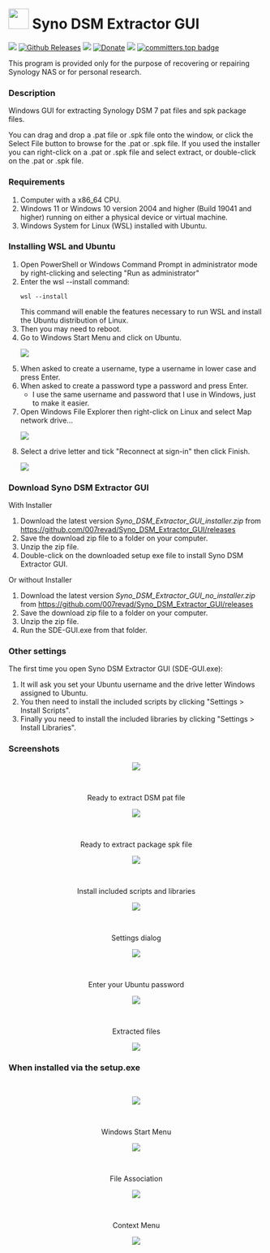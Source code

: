 # <img src="images/icon.png" width="40"> Syno DSM Extractor GUI

<a href="https://github.com/007revad/Syno_DSM_Extractor_GUI/releases"><img src="https://img.shields.io/github/release/007revad/Syno_DSM_Extractor_GUI.svg"></a>
[![Github Releases](https://img.shields.io/github/downloads/007revad/Syno_DSM_Extractor_GUI/total.svg)](https://github.com/007revad/Syno_DSM_Extractor_GUI/releases)
<a href="https://hits.seeyoufarm.com"><img src="https://hits.seeyoufarm.com/api/count/incr/badge.svg?url=https%3A%2F%2Fgithub.com%2F007revad%2FSyno_DSM_Extractor_GUI&count_bg=%2379C83D&title_bg=%23555555&icon=&icon_color=%23E7E7E7&title=views&edge_flat=false"/></a>
[![Donate](https://img.shields.io/badge/Donate-PayPal-green.svg)](https://www.paypal.com/paypalme/007revad)
[![](https://img.shields.io/static/v1?label=Sponsor&message=%E2%9D%A4&logo=GitHub&color=%23fe8e86)](https://github.com/sponsors/007revad)
[![committers.top badge](https://user-badge.committers.top/australia/007revad.svg)](https://user-badge.committers.top/australia/007revad)

This program is provided only for the purpose of recovering or repairing Synology NAS or for personal research.

### Description

Windows GUI for extracting Synology DSM 7 pat files and spk package files.

You can drag and drop a .pat file or .spk file onto the window, or click the Select File button to browse for the .pat or .spk file. If you used the installer you can right-click on a .pat or .spk file and select extract, or double-click on the .pat or .spk file.

### Requirements

1. Computer with a x86_64 CPU.
2. Windows 11 or Windows 10 version 2004 and higher (Build 19041 and higher) running on either a physical device or virtual machine.
3. Windows System for Linux (WSL) installed with Ubuntu.

### Installing WSL and Ubuntu

1. Open PowerShell or Windows Command Prompt in administrator mode by right-clicking and selecting "Run as administrator"
2. Enter the wsl --install command:
    ```
    wsl --install
    ```
    This command will enable the features necessary to run WSL and install the Ubuntu distribution of Linux.
3. Then you may need to reboot.
4. Go to Windows Start Menu and click on Ubuntu.
    <p align="left"><img src="/images/open-ubuntu.png"></p>
5. When asked to create a username, type a username in lower case and press Enter.
6. When asked to create a password type a password and press Enter.
    - I use the same username and password that I use in Windows, just to make it easier.
7. Open Windows File Explorer then right-click on Linux and select Map network drive...
    <p align="left"><img src="/images/map-step1.png"></p>
8. Select a drive letter and tick "Reconnect at sign-in" then click Finish.
    <p align="left"><img src="/images/map-step2.png"></p>

### Download Syno DSM Extractor GUI

With Installer

1. Download the latest version _Syno_DSM_Extractor_GUI_installer.zip_ from https://github.com/007revad/Syno_DSM_Extractor_GUI/releases
2. Save the download zip file to a folder on your computer.
3. Unzip the zip file.
4. Double-click on the downloaded setup exe file to install Syno DSM Extractor GUI.

Or without Installer

1. Download the latest version _Syno_DSM_Extractor_GUI_no_installer.zip_ from https://github.com/007revad/Syno_DSM_Extractor_GUI/releases
2. Save the download zip file to a folder on your computer.
3. Unzip the zip file.
4. Run the SDE-GUI.exe from that folder.

### Other settings

The first time you open Syno DSM Extractor GUI (SDE-GUI.exe):
1. It will ask you set your Ubuntu username and the drive letter Windows assigned to Ubuntu.
2. You then need to install the included scripts by clicking "Settings > Install Scripts".
3. Finally you need to install the included libraries by clicking "Settings > Install Libraries".

### Screenshots

<!--- <p align="center">Description of image goes here</p> --->
<p align="center"><img src="/images/about.png"></p>

<br>

<p align="center">Ready to extract DSM pat file</p>
<p align="center"><img src="/images/gui.png"></p>

<br>

<p align="center">Ready to extract package spk file</p>
<p align="center"><img src="/images/gui-spk.png"></p>

<br>

<p align="center">Install included scripts and libraries</p>
<p align="center"><img src="/images/install.png"></p>

<br>

<p align="center">Settings dialog</p>
<p align="center"><img src="/images/settings.png"></p>

<br>

<p align="center">Enter your Ubuntu password</p>
<p align="center"><img src="/images/sudo_pwd.png"></p>

<br>

<p align="center">Extracted files</p>
<p align="center"><img src="/images/extracted.png"></p>

### When installed via the setup.exe

<br>

<!--- <p align="center">Description of image goes here</p> --->
<p align="center"><img src="/images/setup-finished.png"></p>

<br>

<p align="center">Windows Start Menu</p>
<p align="center"><img src="/images/windows-start-menu.png"></p>

<br>

<p align="center">File Association</p>
<p align="center"><img src="/images/file-association.png"></p>

<br>

<p align="center">Context Menu</p>
<p align="center"><img src="/images/context-menu.png"></p>

